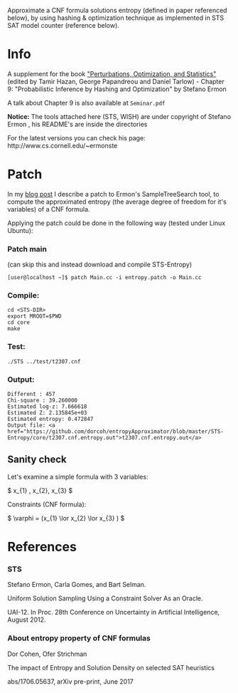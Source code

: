Approximate a CNF formula solutions entropy (defined in paper referenced below), by using hashing & optimization technique as implemented in STS SAT model counter (reference below).

# Info

<p>A supplement for the book <a href="https://mitpress.mit.edu/books/perturbations-optimization-and-statistics">&quot;Perturbations, Optimization, and Statistics&quot;</a> (edited by Tamir Hazan, George Papandreou and Daniel Tarlow) - Chapter 9: &quot;Probabilistic Inference by Hashing and Optimization&quot; by Stefano Ermon</p>

A talk about Chapter 9 is also available at `Seminar.pdf`

<p><b>Notice:</b> The tools attached here (STS, WISH) are under copyright of Stefano Ermon , his README's are inside the directories</p>

<p>For the latest versions you can check his page: http://www.cs.cornell.edu/~ermonste</p>

# Patch

<p>In my <a href="https://dorcoh.github.io/entropy-patch/">blog post</a> I describe a patch to Ermon's SampleTreeSearch tool, to compute the approximated entropy (the average degree of freedom for it's variables) of a CNF formula.</p>

<p>Applying the patch could be done in the following way (tested under Linux Ubuntu):</p> 

### Patch main

(can skip this and instead download and compile STS-Entropy)

```
[user@localhost ~]$ patch Main.cc -i entropy.patch -o Main.cc
```

### Compile:
```
cd <STS-DIR>
export MROOT=$PWD
cd core
make

```

### Test:
```
./STS ../test/t2307.cnf
```

### Output:
```
Different : 457
Chi-square : 39.260000
Estimated log-z: 7.666618
Estimated Z: 2.135845e+03
Estimated entropy: 0.472847
Output file: <a href="https://github.com/dorcoh/entropyApproximator/blob/master/STS-Entropy/core/t2307.cnf.entropy.out">t2307.cnf.entropy.out</a>
```

## Sanity check

Let's examine a simple formula with 3 variables:

$ x_{1} , x_{2}, x_{3} $

Constraints (CNF formula):

$ \varphi = (x_{1} \lor x_{2} \lor x_{3} ) $

# References

### STS
Stefano Ermon, Carla Gomes, and Bart Selman.

Uniform Solution Sampling Using a Constraint Solver As an Oracle.

UAI-12. In Proc. 28th Conference on Uncertainty in Artificial Intelligence, August 2012.

### About entropy property of CNF formulas
Dor Cohen, Ofer Strichman

The impact of Entropy and Solution Density on selected SAT heuristics

abs/1706.05637, arXiv pre-print, June 2017